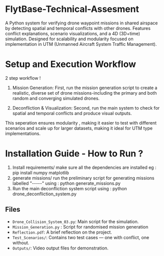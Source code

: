 # FlytBase-Technical-Assesment
A Python system for verifying drone waypoint missions in shared airspace by detecting spatial and temporal conflicts with other drones. Features conflict explanations, scenario visualizations, and a 4D (3D+time) simulation. Designed for scalability and modularity focused on implementation in UTM (Unmanned Aircraft System Traffic Management).


# Setup and Execution Workflow 

2 step workflow !

   1) Mission Generation: First, run the mission generation script to create a realistic, diverse set of drone missions-including the primary and both random and converging simulated drones.

   2) Deconfliction & Visualization: Second, run the main system to check for spatial and temporal conflicts and produce visual outputs.

This seperation ensures modularity , making it easier to test with different scenarios and scale up for larger datasets, making it ideal for UTM type implementations. 

# Installation Guide - How to Run ?

   1) Install requirements/ make sure all the dependencies are installed eg : pip install numpy matplotlib
   2) generate missions/ run the preliminary script for generating missions labelled "-----" using : python generate_missions.py 
   3) Run the main deconfliction system script using : python drone_deconfliction_system.py




## Files

- `Drone_Collision_System_03.py`: Main script for the simulation.
- `Mission_Generation.py` : Script for randomised mission generation 
- `Reflection.pdf`: A brief reflection on the project.
- `Test_Scenarios/`: Contains two test cases — one with conflict, one without.
- `Outputs/`: Video output files for demonstration.


